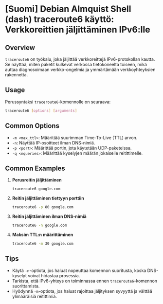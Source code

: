 # [Suomi] Debian Almquist Shell (dash) traceroute6 käyttö: Verkkoreittien jäljittäminen IPv6:lle

## Overview
`traceroute6` on työkalu, joka jäljittää verkkoreittejä IPv6-protokollan kautta. Se näyttää, miten paketit kulkevat verkossa tietokoneelta toiseen, mikä auttaa diagnosoimaan verkko-ongelmia ja ymmärtämään verkkoyhteyksien rakennetta.

## Usage
Perussyntaksi `traceroute6`-komennolle on seuraava:

```bash
traceroute6 [options] [arguments]
```

## Common Options
- `-m <max_ttl>`: Määrittää suurimman Time-To-Live (TTL) arvon.
- `-n`: Näyttää IP-osoitteet ilman DNS-nimiä.
- `-p <port>`: Määrittää portin, jota käytetään UDP-paketeissa.
- `-q <nqueries>`: Määrittää kyselyjen määrän jokaiselle reitittimelle.

## Common Examples
1. **Perusreitin jäljittäminen**
   ```bash
   traceroute6 google.com
   ```

2. **Reitin jäljittäminen tiettyyn porttiin**
   ```bash
   traceroute6 -p 80 google.com
   ```

3. **Reitin jäljittäminen ilman DNS-nimiä**
   ```bash
   traceroute6 -n google.com
   ```

4. **Maksim TTL:n määrittäminen**
   ```bash
   traceroute6 -m 30 google.com
   ```

## Tips
- Käytä `-n`-optiota, jos haluat nopeuttaa komennon suoritusta, koska DNS-kyselyt voivat hidastaa prosessia.
- Tarkista, että IPv6-yhteys on toiminnassa ennen `traceroute6`-komennon suorittamista.
- Hyödynnä `-m`-optiota, jos haluat rajoittaa jäljityksen syvyyttä ja välttää ylimääräisiä reitittimiä.